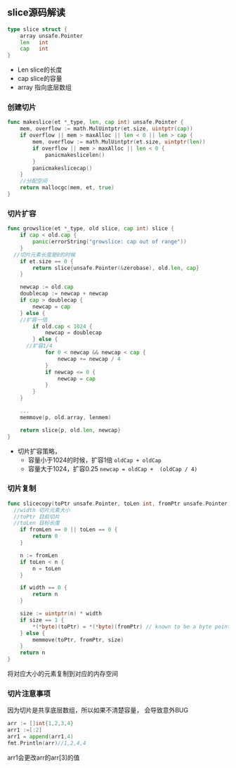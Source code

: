 ## slice源码解读

```go
type slice struct {
	array unsafe.Pointer
	len   int
	cap   int
}
```

- Len slice的长度
- cap slice的容量
- array 指向底层数组

### 创建切片

```go
func makeslice(et *_type, len, cap int) unsafe.Pointer {
	mem, overflow := math.MulUintptr(et.size, uintptr(cap))
	if overflow || mem > maxAlloc || len < 0 || len > cap {
		mem, overflow := math.MulUintptr(et.size, uintptr(len))
		if overflow || mem > maxAlloc || len < 0 {
			panicmakeslicelen()
		}
		panicmakeslicecap()
	}
	//分配空间
	return mallocgc(mem, et, true)
}
```



### 切片扩容

```go
func growslice(et *_type, old slice, cap int) slice {
	if cap < old.cap {
		panic(errorString("growslice: cap out of range"))
	}
  //切片元素长度是0的时候
	if et.size == 0 {
		return slice{unsafe.Pointer(&zerobase), old.len, cap}
	}

	newcap := old.cap
	doublecap := newcap + newcap
	if cap > doublecap {
		newcap = cap
	} else {
    //扩容一倍
		if old.cap < 1024 {
			newcap = doublecap
		} else {
      //扩容1/4
			for 0 < newcap && newcap < cap {
				newcap += newcap / 4
			}
			if newcap <= 0 {
				newcap = cap
			}
		}
	}

	...
	memmove(p, old.array, lenmem)

	return slice{p, old.len, newcap}
}
```

- 切片扩容策略，
  - 容量小于1024的时候，扩容1倍 `oldCap + oldCap`
  - 容量大于1024，扩容0.25 `newcap = oldCap +  (oldCap / 4)`

### 切片复制

```go
func slicecopy(toPtr unsafe.Pointer, toLen int, fromPtr unsafe.Pointer, fromLen int, width uintptr) int {
  //width 切片元素大小
  //toPtr 目前切片
  //toLen 目标长度
	if fromLen == 0 || toLen == 0 {
		return 0
	}

	n := fromLen
	if toLen < n {
		n = toLen
	}

	if width == 0 {
		return n
	}

	size := uintptr(n) * width
	if size == 1 {
		*(*byte)(toPtr) = *(*byte)(fromPtr) // known to be a byte pointer
	} else {
		memmove(toPtr, fromPtr, size)
	}
	return n
}
```

将对应大小的元素复制到对应的内存空间

### 切片注意事项
因为切片是共享底层数组，所以如果不清楚容量， 会导致意外BUG
```go
arr := []int{1,2,3,4}
arr1 :=[:2]
arr1 = append(arr1,4)
fmt.Println(arr)//1,2,4,4 
```
arr1会更改arr的arr[3]的值
